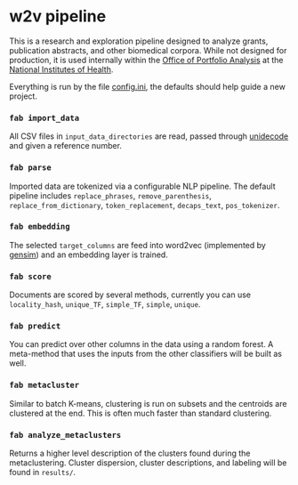 # w2v pipeline

This is a research and exploration pipeline designed to analyze grants, publication abstracts, and other biomedical corpora.
While not designed for production, it is used internally within the [Office of Portfolio Analysis](https://dpcpsi.nih.gov/opa/aboutus) at the [National Institutes of Health](https://www.nih.gov/).

Everything is run by the file [config.ini](config.ini), the defaults should help guide a new project.

### `fab import_data`

All CSV files in `input_data_directories` are read, passed through [unidecode](https://pypi.python.org/pypi/Unidecode) and given a reference number.

### `fab parse`

Imported data are tokenized via a configurable NLP pipeline. The default pipeline includes `replace_phrases`, `remove_parenthesis`, `replace_from_dictionary`, `token_replacement`, `decaps_text`, `pos_tokenizer`.


### `fab embedding`

The selected `target_columns` are feed into word2vec (implemented by [gensim](https://github.com/RaRe-Technologies/gensim)) and an embedding layer is trained.

### `fab score`

Documents are scored by several methods, currently you can use `locality_hash`, `unique_TF`, `simple_TF`, `simple`, `unique`.

### `fab predict`

You can predict over other columns in the data using a random forest. A meta-method that uses the inputs from the other classifiers will be built as well.

### `fab metacluster`

Similar to batch K-means, clustering is run on subsets and the centroids are clustered at the end. This is often much faster than standard clustering.

### `fab analyze_metaclusters`

Returns a higher level description of the clusters found during the metaclustering. Cluster dispersion, cluster descriptions, and labeling will be found in `results/`.
